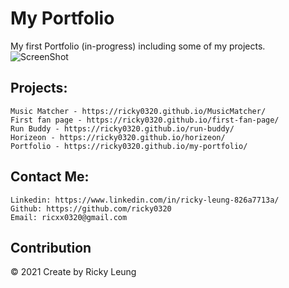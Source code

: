 # My Portfolio
My first Portfolio (in-progress) including some of my projects.
![ScreenShot](https://user-images.githubusercontent.com/52359914/137691977-88b01f20-91ee-44e5-a4e1-cb0b5d7da859.jpg)
## Projects:
```
Music Matcher - https://ricky0320.github.io/MusicMatcher/
First fan page - https://ricky0320.github.io/first-fan-page/
Run Buddy - https://ricky0320.github.io/run-buddy/
Horizeon - https://ricky0320.github.io/horizeon/
Portfolio - https://ricky0320.github.io/my-portfolio/
```
## Contact Me:
```
Linkedin: https://www.linkedin.com/in/ricky-leung-826a7713a/
Github: https://github.com/ricky0320
Email: ricxx0320@gmail.com
```
## Contribution
&copy; 2021 Create by Ricky Leung